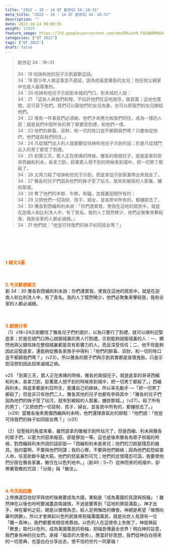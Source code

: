 ```yaml
---
title: "2022 – 10 – 14 QT 創世記 34：18~31"
meta_title: "2022 – 10 – 14 QT 創世記 34：18~31"
description: ""
date: 2022-10-14 00:00:55
weight: 12919
feature_image: https://lh3.googleusercontent.com/ehoZRkiwYN_F9LNA8M068AYxt73EavCZno-PD1cJRuf5BbSkQVUWr3gNEbt5kSs28Pb_Elg17kSrtf9ybWvojWoMV6I4tPM3vGRGDq6GkKkPdL2Gut4QAIw4-uykKUAtNiKgQKntvsU=w800
categories: ["QT 2022"]
tags: ["QT 2022"]
draft: false
---
```


<blockquote>創世記 34：18~31<br />
<br />
34：18 哈抹和他的兒子示劍喜歡這話。<br />
34：19 那少年人做這事並不遲延，因為他喜愛雅各的女兒；他在他父親家中也是人最尊重的。<br />
34：20 哈抹和他兒子示劍到本城的門口，對本城的人說：<br />
34：21 「這些人與我們和睦，不如許他們在這地居住，做買賣；這地也寬闊，足可容下他們。我們可以娶他們的女兒為妻，也可以把我們的女兒嫁給他們。<br />
34：22 惟有一件事我們必須做，他們才肯應允和我們同住，成為一樣的人民：就是我們中間所有的男丁都要受割禮，和他們一樣。<br />
34：23 他們的群畜、貨財，和一切的牲口豈不都歸我們嗎？只要依從他們，他們就與我們同住。」<br />
34：24 凡從城門出入的人就都聽從哈抹和他兒子示劍的話；於是凡從城門出入的男丁都受了割禮。<br />
34：25 到第三天，眾人正在疼痛的時候，雅各的兩個兒子，就是底拿的哥哥西緬和利未，各拿刀劍，趁著眾人想不到的時候來到城中，把一切男丁都殺了，<br />
34：26 又用刀殺了哈抹和他兒子示劍，把底拿從示劍家裏帶出來就走了。<br />
34：27 雅各的兒子們因為他們的妹子受了玷污，就來到被殺的人那裏，擄掠那城，<br />
34：28 奪了他們的羊群、牛群，和驢，並城裏田間所有的；<br />
34：29 又把他們一切貨財、孩子、婦女，並各房中所有的，都擄掠去了。<br />
34：30 雅各對西緬和利未說：「你們連累我，使我在這地的居民中，就是在迦南人和比利洗人中，有了臭名。我的人丁既然稀少，他們必聚集來擊殺我，我和全家的人都必滅絕。」<br />
34：31 他們說：「他豈可待我們的妹子如同妓女嗎？」</blockquote><br />
&nbsp;<br />
<br />
&nbsp;<br />
<br />
<span style="color: #ff6600;"><strong>1.經文3遍</strong></span><br />
<br />
&nbsp;<br />
<br />
<span style="color: #ff6600;"><strong>2.今天默想經文<br />
</strong></span>創 34：30 雅各對西緬和利未說：你們連累我，使我在這地的居民中，就是在迦南人和比利洗人中，有了臭名。我的人丁既然稀少，他們必聚集來擊殺我，我和全家的人都必滅絕。<br />
<br />
&nbsp;<br />
<br />
<strong><span style="color: #ff6600;">3.默想分享<br />
</span></strong>（1）v18~24示劍聽信了雅各兒子們的詭計，以為只要行了割禮，就可以順利迎娶底拿；於是在城門口熱心說服城裏的男人行割禮。示劍能夠說服城裏的人：一、顯然他與父親哈抹在整個城裏都是具有影響力的人，而且深受信任；二、他不但能夠因此迎娶底拿，還能夠從雅各家族手中得利：「他們的群畜、貨財，和一切的牲口豈不都歸我們嗎？」（v23）。所以雅各的眾子們與示劍其實都是各懷鬼胎，只是示劍沒想到因此招來滅城之禍。<br />
<br />
v25 「到第三天，眾人正在疼痛的時候，雅各的兩個兒子，就是底拿的哥哥西緬和利未，各拿刀劍，趁著眾人想不到的時候來到城中，把一切男丁都殺了。」西緬與利未，與底拿都是利亞所生，愛護自己的妹妹，所以率先動手 —「把一切男丁都殺了」但並非只有他們二人，雅各其他的兒子也都有參與其中：「雅各的兒子們因為他們的妹子受了玷污，就來到被殺的人那裏，擄掠那城。」（v27）。殺了所有的男丁，「又把他們一切貨財、孩子、婦女，並各房中所有的，都擄掠去了。」（v29）當雅各後來責備西緬與利未時，他們還理直氣壯的辯駁：「他們說：「他豈可待我們的妹子如同妓女嗎？」（v31）<br />
<br />
（2）從聖經的角度來看，雖然底拿的確被示劍所玷污了，但是西緬、利未與雅各的眾子們，以更大的惡來報惡，卻是罪加一等。這也是後來雅各為眾子祝福的時候，對西緬與利未所說的話卻是—「西緬和利未是弟兄；他們的刀劍是殘忍的器具。我的靈啊，不要與他們同謀；我的心哪，不要與他們聯絡；因為他們趁怒殺害人命，任意砍斷牛腿大筋。他們的怒氣暴烈可咒；他們的忿恨殘忍可詛。我要使他們分居在雅各家裏，散住在以色列地中。」（創49：5~7）從神而來的祝福中，卻帶著管教的咒詛：「分居」與「散住」。<br />
<br />
&nbsp;<br />
<br />
<strong><span style="color: #ff6600;">4.今天的回應<br />
</span></strong>上帝揀選亞伯拉罕與他的後裔要成為大國，重點是「成為萬國的見證與祝福」！雖然神在以後也吩咐要滅盡迦南諸族，不過是要等到「這地的罪惡滿盈」，神才出手，神在審判之前，總是以憐憫為念，給人足夠悔改的機會。神總是希望「憐憫向審判誇勝」，所以才會興起以色列民族來祝福萬國萬民，就是向世人見證有一位「獨一真神」，我們都要來相信倚靠祂。以色列人在這使命上失敗了，神就興起「教會」取代以色列，成為萬國萬民的祝福，把福音傳遍全世界！明白神的旨意，我們身為神的兒女們，承接「福音的大使命」，應當好好思想，我們從神白白得來的一切恩典，也當白白分享出去，使不信的世代一同蒙福！<br />
<br />
&nbsp;<br />
<br />
&nbsp;
        